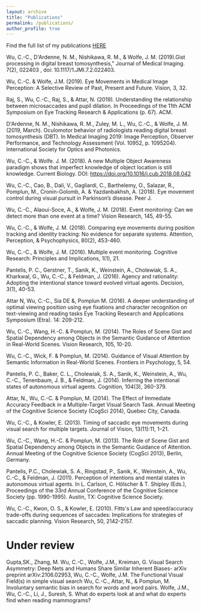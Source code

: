 ```yaml
---
layout: archive
title: "Publications"
permalink: /publications/
author_profile: true
---
```



Find the full list of my publications [HERE](https://scholar.google.com/citations?hl=en&user=dqokykoAAAAJ&view_op=list_works&sortby=pubdate)

Wu, C.-C., D'Ardenne, N. M., Nishikawa, R. M., & Wolfe, J. M. (2019).Gist processing in digital breast tomosynthesis," Journal of Medical Imaging. 7(2), 022403 , doi: 10.1117/1.JMI.7.2.022403.

Wu, C.-C. & Wolfe, J.M. (2019). Eye Movements in Medical Image Perception: A Selective Review of Past, Present and Future. Vision, 3, 32.

Raj, S., Wu, C.-C., Raj, S., & Attar, N. (2019). Understanding the relationship between microsaccades and pupil dilation. In Proceedings of the 11th ACM Symposium on Eye Tracking Research & Applications (p. 67). ACM.

D'Ardenne, N. M., Nishikawa, R. M., Zuley, M. L., Wu, C.-C., & Wolfe, J. M. (2019, March). Oculomotor behavior of radiologists reading digital breast tomosynthesis (DBT). In Medical Imaging 2019: Image Perception, Observer Performance, and Technology Assessment (Vol. 10952, p. 1095204). International Society for Optics and Photonics.

Wu, C.-C., & Wolfe. J. M. (2018). A new Multiple Object Awareness paradigm shows that imperfect knowledge of object location is still knowledge. Current Biology. DOI: https://doi.org/10.1016/j.cub.2018.08.042

Wu, C.-C., Cao, B., Dali, V., Gagliardi, C., Barthelemy, O., Salazar, R., Pomplun, M., Cronin-Golomb, A. & Yazdanbakhsh, A. (2018). Eye movement control during visual pursuit in Parkinson’s disease. Peer J.

Wu, C.-C., Alaoui-Soce, A., & Wolfe, J. M. (2018). Event monitoring: Can we detect more than one event at a time? Vision Research, 145, 49-55.

Wu, C.-C., & Wolfe, J. M. (2018). Comparing eye movements during position tracking and identity tracking: No evidence for separate systems. Attention, Perception, & Psychophysics, 80(2), 453-460.

Wu, C.-C., & Wolfe, J. M. (2016). Multiple event monitoring. Cognitive Research: Principles and Implications, 1(1), 21.

Pantelis, P. C., Gerstner, T., Sanik, K., Weinstein, A., Cholewiak, S. A., Kharkwal, G., Wu, C.-C., & Feldman, J. (2016). Agency and rationality: Adopting the intentional stance toward evolved virtual agents. Decision, 3(1), 40-53.

Attar N, Wu, C.-C., Sia DE &, Pomplun M. (2016). A deeper understanding of optimal viewing position using eye fixations and character recognition on text-viewing and reading tasks Eye Tracking Research and Applications Symposium (Etra). 14: 209-212.

Wu, C.-C., Wang, H.-C. & Pomplun, M. (2014). The Roles of Scene Gist and Spatial Dependency among Objects in the Semantic Guidance of Attention in Real-World Scenes. Vision Research, 105, 10-20.

Wu, C.-C., Wick, F. & Pomplun, M. (2014). Guidance of Visual Attention by Semantic Information in Real-World Scenes. Frontiers in Psychology, 5, 54.

Pantelis, P. C., Baker, C. L., Cholewiak, S. A., Sanik, K., Weinstein, A., Wu, C.-C., Tenenbaum, J. B., & Feldman, J. (2014). Inferring the intentional states of autonomous virtual agents. Cognition, 104(3), 360-379.

Attar, N., Wu, C.-C. & Pomplun, M. (2014). The Effect of Immediate Accuracy Feedback in a Multiple-Target Visual Search Task. Annual Meeting of the Cognitive Science Society (CogSci 2014), Quebec City, Canada.

Wu, C.-C., & Kowler, E. (2013). Timing of saccadic eye movements during visual search for multiple targets. Journal of Vision, 13(11):11, 1–21.

Wu, C.-C., Wang, H.-C. & Pomplun, M. (2013). The Role of Scene Gist and Spatial Dependency among Objects in the Semantic Guidance of Attention. Annual Meeting of the Cognitive Science Society (CogSci 2013), Berlin, Germany.

Pantelis, P.C., Cholewiak, S. A., Ringstad, P., Sanik, K., Weinstein, A., Wu, C.-C., & Feldman, J. (2011). Perception of intentions and mental states in autonomous virtual agents. In L. Carlson, C. Hölscher & T. Shipley (Eds.), Proceedings of the 33rd Annual Conference of the Cognitive Science Society (pp. 1990-1995). Austin, TX: Cognitive Science Society.

Wu, C.-C., Kwon, O. S., & Kowler, E. (2010). Fitts's Law and speed/accuracy trade-offs during sequences of saccades: Implications for strategies of saccadic planning. Vision Research, 50, 2142-2157.
 
Under review 
=============
Gupta,SK., Zhang, M. Wu, C.-C., Wolfe, J.M., Kreiman, G.  Visual Search Asymmetry: Deep Nets and Humans Share Similar Inherent Biases-  arXiv preprint arXiv:2106.02953,
Wu, C.-C., Wolfe, J.M.  The Functional Visual Field(s) in simple visual search
Wu, C.-C., Attar, N., & Pomplun, M.  Involuntary semantic bias in search for words and word pairs.
Wolfe, J.M., Wu, C.-C., Li, J., Suresh, S.   What do experts look at and what do experts find when reading mammograms?




